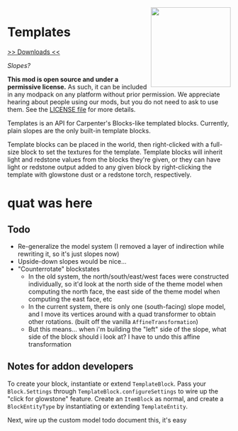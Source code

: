 <img src="icon.png" align="right" width="180px"/>

# Templates

[>> Downloads <<](https://github.com/CottonMC/Templates/releases)

*Slopes?*

**This mod is open source and under a permissive license.** As such, it can be included in any modpack on any platform without prior permission. We appreciate hearing about people using our mods, but you do not need to ask to use them. See the [LICENSE file](LICENSE) for more details.

Templates is an API for Carpenter's Blocks-like templated blocks. Currently, plain slopes are the only built-in template blocks.

Template blocks can be placed in the world, then right-clicked with a full-size block to set the textures for the template. Template blocks will inherit light and redstone values from the blocks they're given, or they can have light or redstone output added to any given block by right-clicking the template with glowstone dust or a redstone torch, respectively.

# quat was here

## Todo

* Re-generalize the model system (I removed a layer of indirection while rewriting it, so it's just slopes now)
* Upside-down slopes would be nice...
* "Counterrotate" blockstates
  * In the old system, the north/south/east/west faces were constructed individually, so it'd look at the north side of the theme model when computing the north face, the east side of the theme model when computing the east face, etc
  * In the current system, there is only one (south-facing) slope model, and I move its vertices around with a quad transformer to obtain other rotations. (built off the vanilla `AffineTransformation`)
  * But this means... when i'm building the "left" side of the slope, what side of the block should i look at? I have to undo this affine transformation

## Notes for addon developers

To create your block, instantiate or extend `TemplateBlock`. Pass your `Block.Settings` through `TemplateBlock.configureSettings` to wire up the "click for glowstone" feature. Create an `ItemBlock` as normal, and create a `BlockEntityType` by instantiating or extending `TemplateEntity`.

Next, wire up the custom model todo document this, it's easy